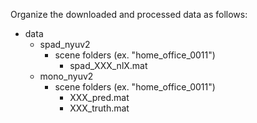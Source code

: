 Organize the downloaded and processed data as follows:
+ data
  - spad_nyuv2
    * scene folders (ex. "home_office_0011")
      + spad_XXX_nlX.mat
  - mono_nyuv2
    * scene folders (ex. "home_office_0011")
      + XXX_pred.mat
      + XXX_truth.mat
